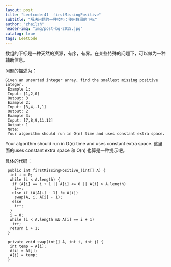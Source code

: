 ```yaml
---
layout: post
title: "Leetcode:41  firstMissingPositive"
subtitle: "解决问题的一种技巧：使用数组的下标"
author: "zhailzh"  
header-img: "img/post-bg-2015.jpg"  
catalog: true
tags: LeetCode  
---
```


数组的下标是一种天然的资源，有序，有界。在某些特殊的问题下，可以做为一种辅助信息。

<!--more-->
问题的描述为：
~~~
Given an unsorted integer array, find the smallest missing positive integer.
 Example 1:
 Input: [1,2,0]
 Output: 3
 Example 2:
 Input: [3,4,-1,1]
 Output: 2
 Example 3:
 Input: [7,8,9,11,12]
 Output: 1
 Note:
 Your algorithm should run in O(n) time and uses constant extra space.
~~~

 Your algorithm should run in O(n) time and uses constant extra space.
这里面的uses constant extra space 和 O(n) 也算是一种提示吧。

具体的代码：
~~~
 public int firstMissingPositive_(int[] A) {
  int i = 0;
  while (i < A.length) {
   if (A[i] == i + 1 || A[i] <= 0 || A[i] > A.length)
    i++;
   else if (A[A[i] - 1] != A[i])
    swap(A, i, A[i] - 1);
   else
    i++;
  }
  i = 0;
  while (i < A.length && A[i] == i + 1)
   i++;
  return i + 1;
 }

 private void swap(int[] A, int i, int j) {
  int temp = A[i];
  A[i] = A[j];
  A[j] = temp;
 }
~~~
